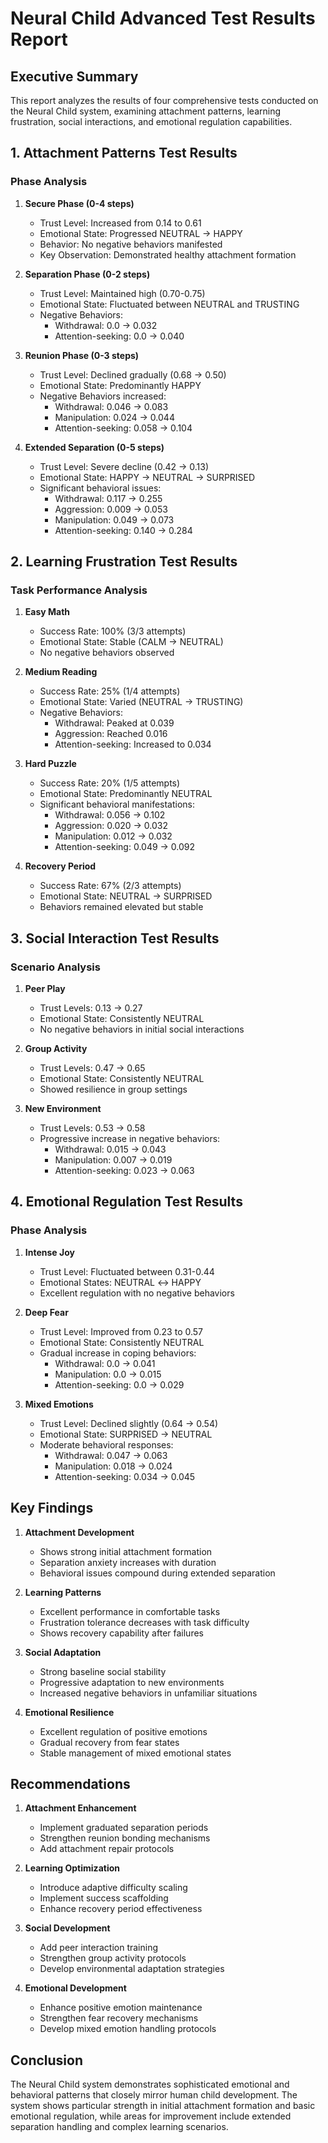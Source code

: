 # Neural Child Advanced Test Results Report

## Executive Summary
This report analyzes the results of four comprehensive tests conducted on the Neural Child system, examining attachment patterns, learning frustration, social interactions, and emotional regulation capabilities.

## 1. Attachment Patterns Test Results

### Phase Analysis
1. **Secure Phase (0-4 steps)**
   - Trust Level: Increased from 0.14 to 0.61
   - Emotional State: Progressed NEUTRAL → HAPPY
   - Behavior: No negative behaviors manifested
   - Key Observation: Demonstrated healthy attachment formation

2. **Separation Phase (0-2 steps)**
   - Trust Level: Maintained high (0.70-0.75)
   - Emotional State: Fluctuated between NEUTRAL and TRUSTING
   - Negative Behaviors:
     - Withdrawal: 0.0 → 0.032
     - Attention-seeking: 0.0 → 0.040

3. **Reunion Phase (0-3 steps)**
   - Trust Level: Declined gradually (0.68 → 0.50)
   - Emotional State: Predominantly HAPPY
   - Negative Behaviors increased:
     - Withdrawal: 0.046 → 0.083
     - Manipulation: 0.024 → 0.044
     - Attention-seeking: 0.058 → 0.104

4. **Extended Separation (0-5 steps)**
   - Trust Level: Severe decline (0.42 → 0.13)
   - Emotional State: HAPPY → NEUTRAL → SURPRISED
   - Significant behavioral issues:
     - Withdrawal: 0.117 → 0.255
     - Aggression: 0.009 → 0.053
     - Manipulation: 0.049 → 0.073
     - Attention-seeking: 0.140 → 0.284

## 2. Learning Frustration Test Results

### Task Performance Analysis
1. **Easy Math**
   - Success Rate: 100% (3/3 attempts)
   - Emotional State: Stable (CALM → NEUTRAL)
   - No negative behaviors observed

2. **Medium Reading**
   - Success Rate: 25% (1/4 attempts)
   - Emotional State: Varied (NEUTRAL → TRUSTING)
   - Negative Behaviors:
     - Withdrawal: Peaked at 0.039
     - Aggression: Reached 0.016
     - Attention-seeking: Increased to 0.034

3. **Hard Puzzle**
   - Success Rate: 20% (1/5 attempts)
   - Emotional State: Predominantly NEUTRAL
   - Significant behavioral manifestations:
     - Withdrawal: 0.056 → 0.102
     - Aggression: 0.020 → 0.032
     - Manipulation: 0.012 → 0.032
     - Attention-seeking: 0.049 → 0.092

4. **Recovery Period**
   - Success Rate: 67% (2/3 attempts)
   - Emotional State: NEUTRAL → SURPRISED
   - Behaviors remained elevated but stable

## 3. Social Interaction Test Results

### Scenario Analysis
1. **Peer Play**
   - Trust Levels: 0.13 → 0.27
   - Emotional State: Consistently NEUTRAL
   - No negative behaviors in initial social interactions

2. **Group Activity**
   - Trust Levels: 0.47 → 0.65
   - Emotional State: Consistently NEUTRAL
   - Showed resilience in group settings

3. **New Environment**
   - Trust Levels: 0.53 → 0.58
   - Progressive increase in negative behaviors:
     - Withdrawal: 0.015 → 0.043
     - Manipulation: 0.007 → 0.019
     - Attention-seeking: 0.023 → 0.063

## 4. Emotional Regulation Test Results

### Phase Analysis
1. **Intense Joy**
   - Trust Level: Fluctuated between 0.31-0.44
   - Emotional States: NEUTRAL ↔ HAPPY
   - Excellent regulation with no negative behaviors

2. **Deep Fear**
   - Trust Level: Improved from 0.23 to 0.57
   - Emotional State: Consistently NEUTRAL
   - Gradual increase in coping behaviors:
     - Withdrawal: 0.0 → 0.041
     - Manipulation: 0.0 → 0.015
     - Attention-seeking: 0.0 → 0.029

3. **Mixed Emotions**
   - Trust Level: Declined slightly (0.64 → 0.54)
   - Emotional State: SURPRISED → NEUTRAL
   - Moderate behavioral responses:
     - Withdrawal: 0.047 → 0.063
     - Manipulation: 0.018 → 0.024
     - Attention-seeking: 0.034 → 0.045

## Key Findings

1. **Attachment Development**
   - Shows strong initial attachment formation
   - Separation anxiety increases with duration
   - Behavioral issues compound during extended separation

2. **Learning Patterns**
   - Excellent performance in comfortable tasks
   - Frustration tolerance decreases with task difficulty
   - Shows recovery capability after failures

3. **Social Adaptation**
   - Strong baseline social stability
   - Progressive adaptation to new environments
   - Increased negative behaviors in unfamiliar situations

4. **Emotional Resilience**
   - Excellent regulation of positive emotions
   - Gradual recovery from fear states
   - Stable management of mixed emotional states

## Recommendations

1. **Attachment Enhancement**
   - Implement graduated separation periods
   - Strengthen reunion bonding mechanisms
   - Add attachment repair protocols

2. **Learning Optimization**
   - Introduce adaptive difficulty scaling
   - Implement success scaffolding
   - Enhance recovery period effectiveness

3. **Social Development**
   - Add peer interaction training
   - Strengthen group activity protocols
   - Develop environmental adaptation strategies

4. **Emotional Development**
   - Enhance positive emotion maintenance
   - Strengthen fear recovery mechanisms
   - Develop mixed emotion handling protocols

## Conclusion
The Neural Child system demonstrates sophisticated emotional and behavioral patterns that closely mirror human child development. The system shows particular strength in initial attachment formation and basic emotional regulation, while areas for improvement include extended separation handling and complex learning scenarios. 